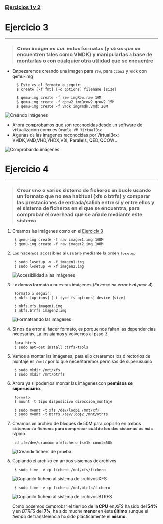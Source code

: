 ### [Ejercicios 1 y 2](https://github.com/oskyar/InfraestructuraVirtual/blob/master/Tema4/Ejercicios1y2.md)

# Ejercicio 3
------------


> ###  Crear imágenes con estos formatos (y otros que se encuentren tales como VMDK) y manipularlas a base de montarlas o con cualquier otra utilidad que se encuentre

* Empezaremos creando una imagen para `raw`, para `qcow2` y `vmdk` con qemu-img

		$ Este es el formato a seguir:
		$ create [-f fmt] [-o options] filename [size]

		$ qemu-img create -f raw imgRaw.raw 10M
		$ qemu-img create -f qcow2 imgQcow2.qcow2 15M
		$ qemu-img create -f vmdk imgVmdk.vmdk 20M

![Creando imágenes](https://raw.github.com/oskyar/InfraestructuraVirtual/master/Tema4/img/Ejercicio3-CreandoImg.png)

* Ahora comprobamos que son reconocidas desde un software de virtualización como es `Oracle VM VirtualBox`
* Algunas de las imágenes reconocidas por VirtualBox:
		VMDK,VMD,VHD,VHDX,VDI, Parallels, QED, QCOW...


![Comprobando imágenes](https://raw.github.com/oskyar/InfraestructuraVirtual/master/Tema4/img/Ejercicio3-ComprobandoImg.png)
		


# Ejercicio 4
-------------

> ### Crear uno o varios sistema de ficheros en bucle usando un formato que no sea habitual (xfs o btrfs) y comparar las prestaciones de entrada/salida entre sí y entre ellos y el sistema de ficheros en el que se encuentra, para comprobar el overhead que se añade mediante este sistema

1. Creamos las imágenes como en el [Ejercicio 3](https://github.com/oskyar/InfraestructuraVirtual/blob/master/Tema4/Ejercicios3y4.md#ejercicio-3)

		$ qemu-img create -f raw imagen1.img 100M
		$ qemu-img create -f raw imagen2.img 100M

2. Las hacemos accesibles al usuario mediante la orden `losetup`

		$ sudo losetup -v -f imagen1.img
		$ sudo losetup -v -f imagen2.img

	![Accesibilidad a las imágenes](https://raw.github.com/oskyar/InfraestructuraVirtual/master/Tema4/img/Ejercicio4-AccesibilidadImagenes.png)

3. Le damos formato a nuestras imágenes (*En caso de error ir al paso 4*)

		Formato a seguir:
		$ mkfs [options] [-t type fs-options] device [size]

		$ mkfs.xfs imagen1.img
		$ mkfs.btrfs imagen2.img

	![Formateando las imágenes](https://raw.github.com/oskyar/InfraestructuraVirtual/master/Tema4/img/Ejercicio4-FormateandoImagenes.png)

4. Si nos da error al hacer formato, es porque nos faltan las dependencias necesarias. La instalamos y volvemos al paso 3.

		Para btrfs
		$ sudo apt-get install btrfs-tools

5. Vamos a montar las imágenes, para ello crearemos los directorios de montaje en `/mnt/` por lo que necesitaremos permisos de superusuario

		$ sudo mkdir /mnt/xfs
		$ sudo mkdir /mnt/btrfs

6. Ahora ya si podemos montar las imágenes con **permisos de superusuario**.
		
		Formato
		$ mount -t tipo dispositivo direccion_montaje

		$ sudo mount -t xfs /dev/loop1 /mnt/xfs
		$ sudo mount -t btrfs /dev/loop2 /mnt/btrfs

7. Creamos un archivo de bloques de 50M para copiarlo en ambos sistemas de ficheros para comprobar cuál de los dos sistemas es más rápido.

		dd if=/dev/urandom of=fichero bs=1k count=50k

	![Creando fichero de prueba](https://raw.github.com/oskyar/InfraestructuraVirtual/master/Tema4/img/Ejercicio4-CreandoFichero.png)

8. Copiando el archivo en ambos sistemas de archivos

		$ sudo time -v cp fichero /mnt/xfs/fichero

	![Copiando fichero al sistema de archivos XFS](https://raw.github.com/oskyar/InfraestructuraVirtual/master/Tema4/img/Ejercicio4-CopiandoAXfs.png)

		$ sudo time -v cp fichero /mnt/btrfs/fichero

	![Copiando fichero al sistema de archivos BTRFS](https://raw.github.com/oskyar/InfraestructuraVirtual/master/Tema4/img/Ejercicio4-CopiandoABtrfs.png)


	Como podemos comprobar el tiempo de la **CPU** en *XFS* ha sido del **54%** y en *BTRFS* del **7%**, ha sido mucho **menor** en éste **último** aunque el *tiempo* de transferencia ha sido prácticamente el **mismo**.




